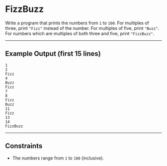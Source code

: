 # FizzBuzz

Write a program that prints the numbers from `1` to `100`. For multiples of three, print `"Fizz"` instead of the number.
For multiples of five, print `"Buzz"`. For numbers which are multiples of both three and five, print `"FizzBuzz"`.

---

## Example Output (first 15 lines)

```
1
2
Fizz
4
Buzz
Fizz
7
8
Fizz
Buzz
11
Fizz
13
14
FizzBuzz
```

---

## Constraints

- The numbers range from `1` to `100` (inclusive).
